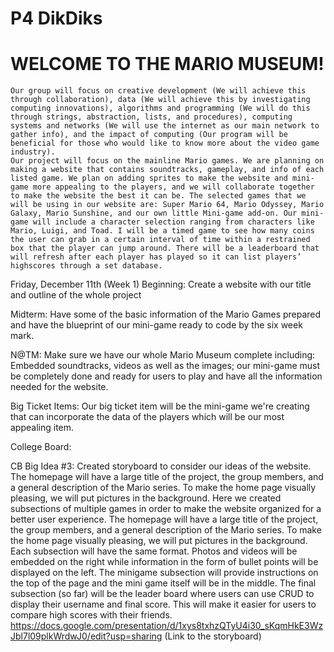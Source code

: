 # P4 DikDiks
   # WELCOME TO THE MARIO MUSEUM!
    Our group will focus on creative development (We will achieve this through collaboration), data (We will achieve this by investigating computing innovations), algorithms and programming (We will do this through strings, abstraction, lists, and procedures), computing systems and networks (We will use the internet as our main network to gather info), and the impact of computing (Our program will be beneficial for those who would like to know more about the video game industry). 
    Our project will focus on the mainline Mario games. We are planning on making a website that contains soundtracks, gameplay, and info of each listed game. We plan on adding sprites to make the website and mini-game more appealing to the players, and we will collaborate together to make the website the best it can be. The selected games that we will be using in our website are: Super Mario 64, Mario Odyssey, Mario Galaxy, Mario Sunshine, and our own little Mini-game add-on. Our mini-game will include a character selection ranging from characters like Mario, Luigi, and Toad. I will be a timed game to see how many coins the user can grab in a certain interval of time within a restrained box that the player can jump around. There will be a leaderboard that will refresh after each player has played so it can list players’ highscores through a set database.

Friday, December 11th (Week 1)
   Beginning: Create a website with our title and outline of the whole project
   
   Midterm: Have some of the basic information of the Mario Games prepared and have the blueprint of our mini-game ready to code by the six week mark.
   
   N@TM: Make sure we have our whole Mario Museum complete including: Embedded soundtracks, videos as well as the images; our mini-game must be completely done and ready for users          to play and have all the information needed for the website.
   
   Big Ticket Items: Our big ticket item will be the mini-game we're creating that can incorporate the data of the players which will be our most appealing item.
   
   College Board:
   
   CB Big Idea #3: Created storyboard to consider our ideas of the website. The homepage will have a large title of the project, the group members, and a general description of                      the Mario series. To make the home page visually pleasing, we will put pictures in the background. Here we created subsections of multiple games in order to                        make the website organized  for a better user experience. The homepage will have a large title of the project, the group members, and a general description of                      the Mario series. To make the home page visually pleasing, we will put pictures in the background. Each subsection will have the same format. Photos and videos                    will be embedded on the right while information in the form of bullet points will be displayed on the left. The minigame subsection will provide instructions on                    the top of the page and the mini game itself will be in the middle. The final subsection (so far) will be the leader board where users can use CRUD to display                      their username and final score. This will make it easier for users to compare high scores with their friends.                                                                      https://docs.google.com/presentation/d/1xys8txhzQTyU4i30_sKqmHkE3WzJbl7l09plkWrdwJ0/edit?usp=sharing (Link to the storyboard)
